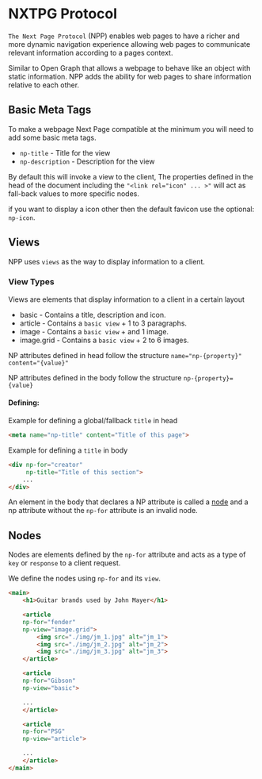 # NXTPG Protocol 
`The Next Page Protocol` (NPP) enables web pages to have a richer and more dynamic navigation experience allowing web pages to communicate relevant information according to a pages context.

Similar to Open Graph that allows a webpage to behave like an object with static information. NPP adds the ability for web pages to share information relative to each other.

## Basic Meta Tags
To make a webpage Next Page compatible at the minimum you will need to add some basic meta tags.

- `np-title` - Title for the view
- `np-description` - Description for the view<br>


By default this will invoke a view to the client, The properties defined in the head of the document including the `"<link rel="icon" ... >"` will act as fall-back values to more specific nodes.

if you want to display a icon other then the default favicon use the optional: `np-icon`.

## Views
NPP uses `views` as the way to display information to a client.

### View Types
Views are elements that display information to a client in a certain layout

- basic - Contains a title, description and icon.
- article - Contains a `basic view` + 1 to 3 paragraphs.
- image - Contains a `basic view` + and 1 image.
- image.grid - Contains a `basic view` + 2 to 6 images.

NP attributes defined in head follow the structure `name="np-{property}" content="{value}"`

NP attributes defined in the body follow the structure `np-{property}={value}`


#### Defining:
Example for defining a global/fallback `title` in head
```html
<meta name="np-title" content="Title of this page">
```

Example for defining a `title` in body
```html
<div np-for="creator"
     np-title="Title of this section">
    ...
</div>
```

An element in the body that declares a NP attribute is called a [node](#nodes) and a np attribute without the `np-for` attribute is an invalid node.

## Nodes
Nodes are elements defined by the `np-for` attribute and acts as a type of `key` or `response` to a client request.

We define the nodes using `np-for` and its `view`.

```html
<main>
    <h1>Guitar brands used by John Mayer</h1>

    <article 
    np-for="fender"
    np-view="image.grid">
        <img src="./img/jm_1.jpg" alt="jm_1">
        <img src="./img/jm_2.jpg" alt="jm_2">
        <img src="./img/jm_3.jpg" alt="jm_3">
    </article>

    <article 
    np-for="Gibson"
    np-view="basic">

    ...
    </article>

    <article 
    np-for="PSG"
    np-view="article">

    ...
    </article>
</main>
```